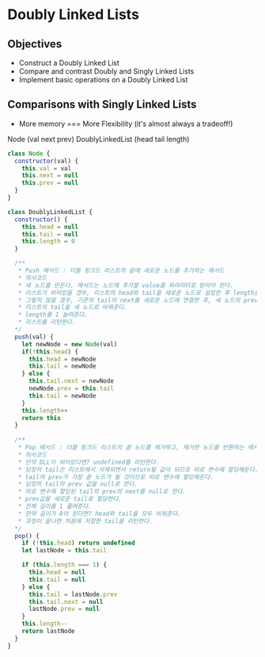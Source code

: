 # Doubly Linked Lists
## Objectives
- Construct a Doubly Linked List
- Compare and contrast Doubly and Singly Linked Lists
- Implement basic operations on a Doubly Linked List

## Comparisons with Singly Linked Lists
- More memory === More Flexibility (it's almost always a tradeoff!)

Node (val next prev)
DoublyLinkedList (head tail length)

```js
class Node {
  constructor(val) {
    this.val = val
    this.next = null
    this.prev = null
  }
}

class DoublyLinkedList {
  constructor() {
    this.head = null
    this.tail = null
    this.length = 0
  }

  /**
   * Push 메서드 : 더블 링크드 리스트의 끝에 새로운 노드를 추가하는 메서드
   * 의사코드
   * 새 노드를 만든다. 메서드는 노드에 추가할 value를 파라미터로 받아야 한다.
   * 리스트가 비어있을 경우, 리스트의 head와 tail을 새로운 노드로 설정한 후 length를 늘리고 리턴한다.
   * 그렇지 않을 경우, 기존의 tail의 next를 새로운 노드에 연결한 후, 새 노드의 prev를 기존의 tail과 연결한다.
   * 리스트의 tail을 새 노드로 바꿔준다.
   * length를 1 늘려준다.
   * 리스트를 리턴한다.
  */
  push(val) {
    let newNode = new Node(val)
    if(!this.head) {
      this.head = newNode
      this.tail = newNode
    } else {
      this.tail.next = newNode
      newNode.prev = this.tail
      this.tail = newNode
    }
    this.length++
    return this
  }
  
  /**
   * Pop 메서드 : 더블 링크드 리스트의 끝 노드를 제거하고, 제거한 노드를 반환하는 메서드
   * 의사코드
   * 만약 DLL이 비어있다면? undefined를 리턴한다.
   * 당장의 tail은 리스트에서 삭제되면서 return될 값이 되므로 따로 변수에 할당해둔다.
   * tail의 prev가 가장 끝 노드가 될 것이므로 따로 변수에 할당해둔다.
   * 당장의 tail의 prev 값을 null로 한다.
   * 따로 변수에 할당된 tail의 prev의 next를 null로 한다.
   * prev값을 새로운 tail로 할당한다.
   * 전체 길이를 1 줄여준다.
   * 만약 길이가 0이 된다면? head와 tail을 모두 비워준다.
   * 과정이 끝나면 처음에 저장한 tail을 리턴한다.
  */
  pop() {
    if (!this.head) return undefined
    let lastNode = this.tail

    if (this.length === 1) {
      this.head = null
      this.tail = null
    } else {
      this.tail = lastNode.prev
      this.tail.next = null
      lastNode.prev = null
    }
    this.length--
    return lastNode 
  }
}

```